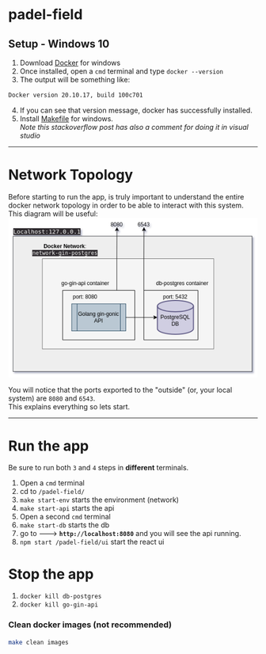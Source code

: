 # padel-field

## **Setup** - Windows 10
1. Download [Docker](https://runnable.com/docker/install-docker-on-windows-10) for windows
2. Once installed, open a `cmd` terminal and type `docker --version`
3. The output will be something like:
```bash
Docker version 20.10.17, build 100c701
```
4. If you can see that version message, docker has successfully installed.
5. Install [Makefile](https://stackoverflow.com/questions/2532234/how-to-run-a-makefile-in-windows) for windows. \
*Note this stackoverflow post has also a comment for doing it in visual studio*
---
# Network Topology
Before starting to run the app, is truly important to understand the entire docker network topology in order to be able to 
interact with this system. \
This diagram will be useful:
![](resources/docker-topology.png)

You will notice that the ports exported to the "outside" (or, your local system) are `8080` and `6543`. \
This explains everything so lets start.

--- 
# Run the app
Be sure to run both `3` and `4` steps in **different** terminals.
1. Open a `cmd` terminal
2. cd to `/padel-field/`
3. `make start-env` starts the environment (network)
4. `make start-api` starts the api
5. Open a second `cmd` terminal
5. `make start-db` starts the db
6. go to ---> **`http://localhost:8080`** and you will see the api running.
7. `npm start /padel-field/ui` start the react ui

# Stop the app
1. `docker kill db-postgres`
2. `docker kill go-gin-api`

### Clean docker images (not recommended)
```bash
make clean images
```
